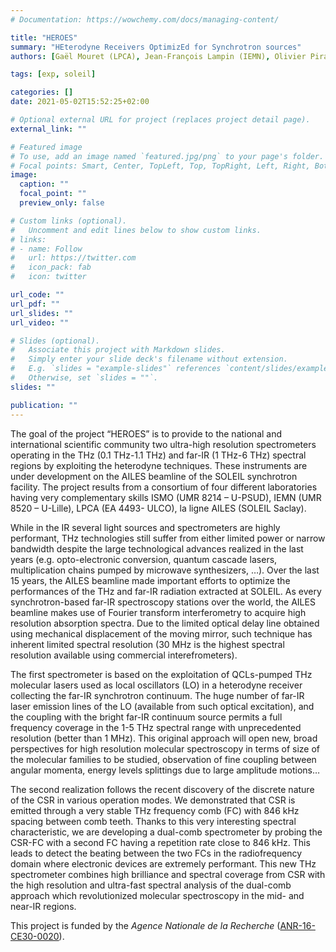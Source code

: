 ```yaml
---
# Documentation: https://wowchemy.com/docs/managing-content/

title: "HEROES"
summary: "HEterodyne Receivers OptimizEd for Synchrotron sources"
authors: [Gaël Mouret (LPCA), Jean-François Lampin (IEMN), Olivier Pirali, Franck Hindle (LPCA), Sophie Eliet (IEMN), Marie-Aline Martin-Drumel, Pascale Roy (SOLEIL)]

tags: [exp, soleil]

categories: []
date: 2021-05-02T15:52:25+02:00

# Optional external URL for project (replaces project detail page).
external_link: ""

# Featured image
# To use, add an image named `featured.jpg/png` to your page's folder.
# Focal points: Smart, Center, TopLeft, Top, TopRight, Left, Right, BottomLeft, Bottom, BottomRight.
image:
  caption: ""
  focal_point: ""
  preview_only: false

# Custom links (optional).
#   Uncomment and edit lines below to show custom links.
# links:
# - name: Follow
#   url: https://twitter.com
#   icon_pack: fab
#   icon: twitter

url_code: ""
url_pdf: ""
url_slides: ""
url_video: ""

# Slides (optional).
#   Associate this project with Markdown slides.
#   Simply enter your slide deck's filename without extension.
#   E.g. `slides = "example-slides"` references `content/slides/example-slides.md`.
#   Otherwise, set `slides = ""`.
slides: ""

publication: ""
---
```


The goal of the project “HEROES” is to provide to the national and international scientific community two ultra-high resolution spectrometers operating in the THz (0.1 THz-1.1 THz) and far-IR (1 THz-6 THz) spectral regions by exploiting the heterodyne techniques. These instruments are under development on the AILES beamline of the SOLEIL synchrotron facility.
The project results from a consortium of four different laboratories having very complementary skills ISMO (UMR 8214 – U-PSUD), IEMN (UMR 8520 – U-Lille), LPCA (EA 4493- ULCO), la ligne AILES (SOLEIL Saclay). 

While in the IR several light sources and spectrometers are highly performant, THz technologies still suffer from either limited power or narrow bandwidth despite the large technological advances realized in the last years (e.g. opto-electronic conversion, quantum cascade lasers, multiplication chains pumped by microwave synthesizers, …). 
Over the last 15 years, the AILES beamline made important efforts to optimize the performances of the THz and far-IR radiation extracted at SOLEIL. As every synchrotron-based far-IR spectroscopy stations over the world, the AILES beamline makes use of Fourier transform interferometry to acquire high resolution absorption spectra. Due to the limited optical delay line obtained using mechanical displacement of the moving mirror, such technique has inherent limited spectral resolution (30 MHz is the highest spectral resolution available using commercial interefrometers). 


The first spectrometer is based on the exploitation of QCLs-pumped THz molecular lasers used as local oscillators (LO) in a heterodyne receiver collecting the far-IR synchrotron continuum. The huge number of far-IR laser emission lines of the LO (available from such optical excitation), and the coupling with the bright far-IR continuum source permits a full frequency coverage in the 1-5 THz spectral range with unprecedented resolution (better than 1 MHz). This original approach will open new, broad perspectives for high resolution molecular spectroscopy in terms of size of the molecular families to be studied, observation of fine coupling between angular momenta, energy levels splittings due to large amplitude motions…

The second realization follows the recent discovery of the discrete nature of the CSR in various operation modes. We demonstrated that CSR is emitted through a very stable THz frequency comb (FC) with 846 kHz spacing between comb teeth. Thanks to this very interesting spectral characteristic, we are developing a dual-comb spectrometer by probing the CSR-FC with a second FC having a repetition rate close to 846 kHz. This leads to detect the beating between the two FCs in the radiofrequency domain where electronic devices are extremely performant. This new THz spectrometer combines high brilliance and spectral coverage from CSR with the high resolution and ultra-fast spectral analysis of the dual-comb approach which revolutionized molecular spectroscopy in the mid- and near-IR regions.


This project is funded by the *Agence Nationale de la Recherche* ([ANR-16-CE30-0020](https://anr.fr/Project-ANR-16-CE30-0020)).
